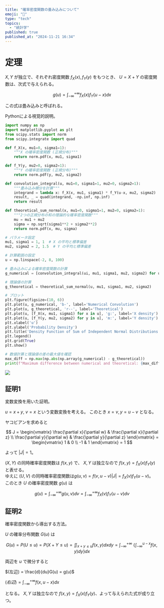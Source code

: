 ```yaml
---
title: "確率密度関数の畳み込みについて"
emoji: "🤖"
type: "tech"
topics:
  - "統計学"
published: true
published_at: "2024-11-21 16:34"
---
```


# 定理
$X, Y$ が独立で、それぞれ密度関数 $f_X(x), f_Y(y)$ をもつとき、 $U=X+Y$ の密度関数は、次式で与えられる。

$$
g(u) = \int_{-\infty}^{+\infty}f_X(x)f_Y(u-x)dx
$$

この式は畳み込みと呼ばれる。

Pythonによる視覚的説明。
```python
import numpy as np
import matplotlib.pyplot as plt
from scipy.stats import norm
from scipy.integrate import quad

def f_X(x, mu1=0, sigma1=1):
    """X の確率密度関数 (正規分布)"""
    return norm.pdf(x, mu1, sigma1)

def f_Y(y, mu2=0, sigma2=1):
    """Y の確率密度関数 (正規分布)"""
    return norm.pdf(y, mu2, sigma2)

def convolution_integral(u, mu1=0, sigma1=1, mu2=0, sigma2=1):
    """畳み込み積分を計算"""
    integrand = lambda x: f_X(x, mu1, sigma1) * f_Y(u-x, mu2, sigma2)
    result, _ = quad(integrand, -np.inf, np.inf)
    return result

def theoretical_sum_normal(x, mu1=0, sigma1=1, mu2=0, sigma2=1):
    """2つの正規分布の和の理論的な確率密度関数"""
    mu = mu1 + mu2
    sigma = np.sqrt(sigma1**2 + sigma2**2)
    return norm.pdf(x, mu, sigma)

# パラメータ設定
mu1, sigma1 = 1, 1  # X の平均と標準偏差
mu2, sigma2 = 2, 1.5  # Y の平均と標準偏差

# 計算範囲の設定
u = np.linspace(-2, 8, 100)

# 畳み込みによる確率密度関数の計算
g_numerical = [convolution_integral(ui, mu1, sigma1, mu2, sigma2) for ui in u]

# 理論値の計算
g_theoretical = theoretical_sum_normal(u, mu1, sigma1, mu2, sigma2)

# プロット
plt.figure(figsize=(10, 6))
plt.plot(u, g_numerical, 'b-', label='Numerical Convolution')
plt.plot(u, g_theoretical, 'r--', label='Theoretical')
plt.plot(u, [f_X(x, mu1, sigma1) for x in u], 'g:', label='X density')
plt.plot(u, [f_Y(y, mu2, sigma2) for y in u], 'm:', label='Y density')
plt.xlabel('u')
plt.ylabel('Probability Density')
plt.title('Density Function of Sum of Independent Normal Distributions')
plt.legend()
plt.grid(True)
plt.show()

# 数値計算と理論値の差の最大値を確認
max_diff = np.max(np.abs(np.array(g_numerical) - g_theoretical))
print(f"Maximum difference between numerical and theoretical: {max_diff:.6f}")
```

![](https://storage.googleapis.com/zenn-user-upload/e267c65bc05a-20241121.png)

## 証明1

変数変換を用いた証明。

$u = x + y$, $v=x$ という変数変換を考える。
このとき $x=v, y = u - v$ となる。

ヤコビアンを求めると

$$
J = \begin{vmatrix} 
\frac{\partial x}{\partial w} & \frac{\partial x}{\partial z} \\
\frac{\partial y}{\partial w} & \frac{\partial y}{\partial z}
\end{vmatrix}
= \begin{vmatrix}
1 & 0 \\
-1 & 1
\end{vmatrix}
= 1
$$

よって $|J| = 1$。

$(X, Y)$ の同時確率密度関数は $f(x, y)$ で、 $X,Y$ は独立なので $f(x, y) = f_{X}(x)f_{Y}(y)$ と表せる。\
ゆえに $(U, V)$ の同時確率密度関数は$g(u, v) = f(v, u - v)|J| = f_{X}(v)f_{Y}(u - v)$。\
このとき $U$ の確率密度関数 $g(u)$ は

$$
g(u) = \int_{-\infty}^{+\infty}g(u, v)dv = \int_{-\infty}^{+\infty}f_{X}(v)f_{Y}(u - v)dv
$$

## 証明2

確率密度関数から導出する方法。

$U$ の確率分布関数 $G(u)$ は

$$
G(u) = P(U \le u) = P(X + Y \le u) = \iint_{x + y \le u} f(x, y)dxdy = \int_{-\infty}^{+\infty}\!\!\!\biggl\{\int_{-\infty}^{u-x}f(x, y)dy\biggr\}dx
$$

両辺を $u$ で微分すると

$(左辺) = \frac{d}{du}G(u) = g(u)$

$(右辺) = \int_{-\infty}^{+\infty}f(x, u-x)dx$

となる。 $X, Y$ は独立なので $f(x, y) = f_{X}(x)f_{Y}(y)$、よって与えられた式が成り立つ。